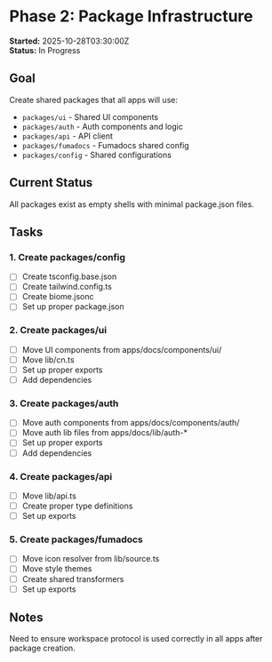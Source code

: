 # Phase 2: Package Infrastructure

**Started:** 2025-10-28T03:30:00Z  
**Status:** In Progress

## Goal

Create shared packages that all apps will use:
- `packages/ui` - Shared UI components
- `packages/auth` - Auth components and logic
- `packages/api` - API client
- `packages/fumadocs` - Fumadocs shared config
- `packages/config` - Shared configurations

## Current Status

All packages exist as empty shells with minimal package.json files.

## Tasks

### 1. Create packages/config
- [ ] Create tsconfig.base.json
- [ ] Create tailwind.config.ts
- [ ] Create biome.jsonc
- [ ] Set up proper package.json

### 2. Create packages/ui
- [ ] Move UI components from apps/docs/components/ui/
- [ ] Move lib/cn.ts
- [ ] Set up proper exports
- [ ] Add dependencies

### 3. Create packages/auth
- [ ] Move auth components from apps/docs/components/auth/
- [ ] Move auth lib files from apps/docs/lib/auth-*
- [ ] Set up proper exports
- [ ] Add dependencies

### 4. Create packages/api
- [ ] Move lib/api.ts
- [ ] Create proper type definitions
- [ ] Set up exports

### 5. Create packages/fumadocs
- [ ] Move icon resolver from lib/source.ts
- [ ] Move style themes
- [ ] Create shared transformers
- [ ] Set up exports

## Notes

Need to ensure workspace protocol is used correctly in all apps after package creation.


